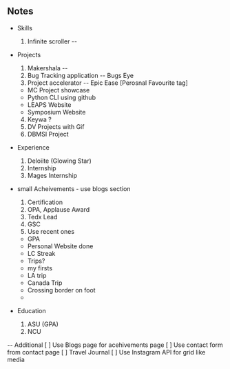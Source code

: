 ## Notes

- Skills

  1. Infinite scroller --

- Projects

  1. Makershala --
  2. Bug Tracking application -- Bugs Eye
  3. Project accelerator -- Epic Ease [Perosnal Favourite tag]

  - MC Project showcase
  - Python CLI using github
  - LEAPS Website
  - Symposium Website

  4. Keywa ?
  5. DV Projects with Gif
  6. DBMSI Project

- Experience

  1. Deloiite (Glowing Star)
  2. Internship
  3. Mages Internship

- small Acheivements - use blogs section

  1. Certification
  2. OPA, Applause Award
  3. Tedx Lead
  4. GSC
  5. Use recent ones

  - GPA
  - Personal Website done
  - LC Streak
  - Trips?
  - my firsts
  - LA trip
  - Canada Trip
  - Crossing border on foot
  -

- Education
  1. ASU (GPA)
  2. NCU

-- Additional
[ ] Use Blogs page for acehivements page
[ ] Use contact form from contact page
[ ] Travel Journal
[ ] Use Instagram API for grid like media
